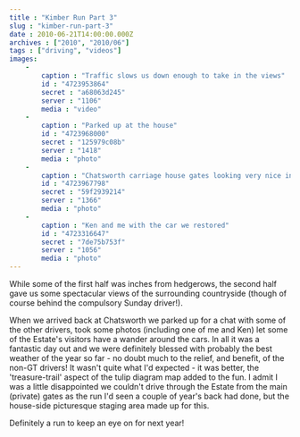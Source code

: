 ```yaml
---
title : "Kimber Run Part 3"
slug : "kimber-run-part-3"
date : 2010-06-21T14:00:00.000Z
archives : ["2010", "2010/06"]
tags : ["driving", "videos"]
images:
    -
        caption : "Traffic slows us down enough to take in the views"
        id : "4723953864"
        secret : "a68063d245"
        server : "1106"
        media : "video"
    -
        caption : "Parked up at the house"
        id : "4723968000"
        secret : "125979c08b"
        server : "1418"
        media : "photo"
    -
        caption : "Chatsworth carriage house gates looking very nice in the sun"
        id : "4723967798"
        secret : "59f2939214"
        server : "1366"
        media : "photo"
    -
        caption : "Ken and me with the car we restored"
        id : "4723316647"
        secret : "7de75b753f"
        server : "1056"
        media : "photo"
---
```


While some of the first half was inches from hedgerows, the second half gave us some spectacular views of the surrounding countryside (though of course behind the compulsory Sunday driver!).


When we arrived back at Chatsworth we parked up for a chat with some of the other drivers, took some photos (including one of me and Ken) let some of the Estate's visitors have a wander around the cars. In all it was a fantastic day out and we were definitely blessed with probably the best weather of the year so far - no doubt much to the relief, and benefit, of the non-GT drivers! It wasn't quite what I'd expected - it was better, the 'treasure-trail' aspect of the tulip diagram map added to the fun. I admit I was a little disappointed we couldn't drive through the Estate from the main (private) gates as the run I'd seen a couple of year's back had done, but the house-side picturesque staging area made up for this.


Definitely a run to keep an eye on for next year!